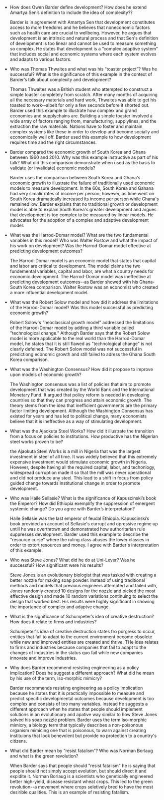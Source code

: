 - How does Owen Barder define development? How does he extend Amartya Sen’s definition to include the idea of complexity??

  Barder is in agreement with Amartya Sen that development constitutes access to more freedoms and he believes that
  noneconomic factors such as health care are crucial to wellbeing. However, he argues that  development is an intrinsic
  and natural process and that Sen's definition of development is too linear and cannot be used to measure something so complex.
  He states that development is a “complex adaptive system” that includes social and economic systems where each system
  evolves and adapts to various factors.

- Who was Thomas Thwaites and what was his “toaster project”? Was he successful? What is the significance of this example in the context of Barder’s talk about complexity and development?

  Thomas Thwaites was a British student who attempted to construct a simple toaster completely from scratch. After many months
  of acquiring all the necessary materials and hard work, Thwaites was able to get his toasted to work--albeit for only a few seconds
  before it shorted out. Barder used this example to illustrate how complex and grand economies and supplychains are. Building
  a simple toaster involved a wide array of factors ranging from, manufacturing, supplylines, and the extraction the raw materials.
  Nations have to foster and maintain complex systems like these in order to develop and become socially and economically well off.
  Barder used this example to how development requires time and the right circumstances.

- Barder compared the economic growth of South Korea and Ghana between 1960 and 2010. Why was this example instructive as part of his talk? What did this comparison demonstrate when used as the basis to validate (or invalidate) economic models?

  Barder uses the comparison between South Korea and Ghana's economic growth to illustrate the failure of traditionally used economic
  models to measure development. In the 60s, South Korea and Gahana had very simalir rates of income per person, however, as time
  went on South Korea dramatically increased its income per person while Ghana's remained low. Barder explains that no traditional growth or
  development model is able to explain South Korea's greater development and argues that development is too complex to be measured
  by linear models. He advocates for the adoption of a complex and adaptive development model.

- What was the Harrod-Domar model? What are the two fundamental variables in this model? Who was Walter Rostow and what the impact of his work on development? Was the Harrod-Domar model effective at predicting development outcomes?

  The Harrod-Domar model is an economic model that states that capital and labor are critical to development. The model claims the two
  fundemental variables, capital and labor, are what a country needs for economic development. The  Harrod-Domar model was ineffective
  at predicting development outcomes--as Barder showed with his Ghana-South Korea comparison. Walter Rostow was an economist who created
  a more influential development model.

- What was the Robert Solow model and how did it address the limitations of the Harrod-Domar model? Was this model successful as predicting economic growth?

  Robert Solow's "neoclassical growth model" addressed the limitations of the Harrod-Domar model by adding a third variable called
  "technological change." Although Barder says that the Robert Solow model is more applicable to the real world than the Harrod-Domar
  model, he states that it is still flawed as "technological change" is not clearly defeined. The Robert Solow model was not successful
  in predictiong economic growth and still failed to adress the Ghana South Korea comparison.

- What was the Washington Consensus? How did it propose to improve upon models of economic growth?

  The Washington consensus was a list of policies that aim to promote development that was created by the World Bank and the International
  Monetary Fund. It argued that policy reform is needed in developing countries so that they can progress and attain economic growth. The
  theory stems from the idea that inefficient governments are the primary factor limiting development. Although the Washington Consensus
  has existed for years and has led to political change, many economists believe that it is ineffective as a way of stimulating development.
  
- What was the Ajaokuta Steel Works? How did it illustrate the transition from a focus on policies to institutions. How productive has the Nigerian steel works proven to be?

  the Ajaokuta Steel Works is a mill in Nigeria that was the largest investment in steel of all time. It was widely believed that this
  extremely expensive investment would stimulate economic growth in Nigeria. However, despite having all the required capital, labor, and
  techonlogy, widespread curruption made it so that the mill was never operational and did not produce any steel. This lead to a shift in
  focus from policy guided change towards institutional change in order to promote development.
  
- Who was Haile Sellasie? What is the significance of Kapuscinski’s book the Emperor? How did Ethiopia exemplify the suppression of emergent systemic change? Do you agree with Barder’s interpretation?

  Haile Sellasie was the last emperor of feudal Ethiopia. Kapuscinski’s book provided an account of Sellasie's currupt and opressive regime up
  untill he was overthrown and demonstrated how authoritarian rule suppresses development. Barder used this example to describe the "resource curse"
  where the ruling class abuses the lower classes in order to extort resources and money. I agree with Barder's interpretation of this example.

- Who was Steve Jones? What did he do at Uni-Lever? Was he successful? How significant were his results?

  Steve Jones is an evolutionary biologist that was tasked with creating a better nozzle for making soap powder. Instead of using traditional 
  methods and models that previous engineers attempted and failed with, Jones randomly created 10 designs for the nozzle and picked the most
  effective design and made 10 random variations continuing to select the design that worked best. His results were highly significant in showing
  the importance of complex and adaptve change.

- What is the significance of Schumpeter’s idea of creative destruction? How does it relate to firms and industries?

  Schumpeter's idea of creative destruction states fro porgress to occur, entities that fail to adapt to the current environment become
  obsolete while new and improved entities are created and thrive. THe idea relates to firms and industries because companies that fail
  to adapt to the changes of industries in the status quo fail while new companies innovate and improve industries.

- Why does Barder recommend resisting engineering as a policy implication? Does he suggest a different approach? What did he mean by his use of the term, iso-morphic mimicry?

  Barder recommends resisting engineering as a policy implication because he states that it is practically impossible to measure and predict
  specific developmental outcomes because development is too complex and consists of too many variables. Instead he suggests a different approach
  when he states that people should implement solutions in an evolutionary and apative way similar to how Steve Jones solved his soap nozzle problem.
  Barder uses the term Iso-morphic mimicry, a biology term that typically describes a non-poisonous organism mimicing one that is poisonous, to warn
  against creating instituions that look benevolent but provide no protection to a country's citizens.

- What did Barder mean by “resist fatalism”? Who was Norman Borlaug and what is the green revolution?

  When Barder says that people should "resist fatalism" he is saying that people should not simply accept evolution, but should direct it and expidite it.
  Norman Borlaug is a scientists who genetically engineered better high-yield, disease resistant wheat crops. This led to the green revolution--a movement
  where crops seletively bred to have the most desirible qualities. This is an example of resisting fatalism.
